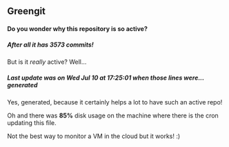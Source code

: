 ## Greengit

#### Do you wonder why this repository is so active?

##### After all it has 3573 commits!

But is it *really* active? Well...

##### Last update was on Wed Jul 10 at 17:25:01 when those lines were... generated

Yes, generated, because it certainly helps a lot to have such an active repo!

Oh and there was **85%** disk usage on the machine
where there is the cron updating this file.

Not the best way to monitor a VM in the cloud but it works! :)
